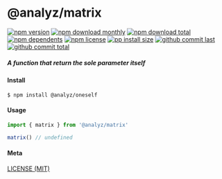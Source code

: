 # @analyz/matrix

[![npm version][badge-npm-version]][url-npm]
[![npm download monthly][badge-npm-download-monthly]][url-npm]
[![npm download total][badge-npm-download-total]][url-npm]
[![npm dependents][badge-npm-dependents]][url-github]
[![npm license][badge-npm-license]][url-npm]
[![pp install size][badge-pp-install-size]][url-pp]
[![github commit last][badge-github-last-commit]][url-github]
[![github commit total][badge-github-commit-count]][url-github]

[//]: <> (Shields)

[badge-npm-version]: https://flat.badgen.net/npm/v/@analyz/matrix

[badge-npm-download-monthly]: https://flat.badgen.net/npm/dm/@analyz/matrix

[badge-npm-download-total]:https://flat.badgen.net/npm/dt/@analyz/matrix

[badge-npm-dependents]: https://flat.badgen.net/npm/dependents/@analyz/matrix

[badge-npm-license]: https://flat.badgen.net/npm/license/@analyz/matrix

[badge-pp-install-size]: https://flat.badgen.net/packagephobia/install/@analyz/matrix

[badge-github-last-commit]: https://flat.badgen.net/github/last-commit/hoyeungw/analyz

[badge-github-commit-count]: https://flat.badgen.net/github/commits/hoyeungw/analyz

[//]: <> (Link)

[url-npm]: https://npmjs.org/package/@analyz/matrix

[url-pp]: https://packagephobia.now.sh/result?p=@analyz/matrix

[url-github]: https://github.com/hoyeungw/analyz

##### A function that return the sole parameter itself

#### Install

```console
$ npm install @analyz/oneself
```

#### Usage

```js
import { matrix } from '@analyz/matrix'

matrix() // undefined
```

#### Meta

[LICENSE (MIT)](LICENSE)

